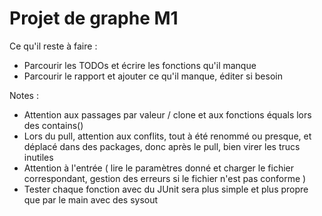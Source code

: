 # Projet de graphe M1

Ce qu'il reste à faire :
* Parcourir les TODOs et écrire les fonctions qu'il manque
* Parcourir le rapport et ajouter ce qu'il manque, éditer si besoin

Notes :
* Attention aux passages par valeur / clone et aux fonctions équals lors des contains()
* Lors du pull, attention aux conflits, tout à été renommé ou presque, et déplacé dans des packages, donc après le pull, bien virer les trucs inutiles
* Attention à l'entrée ( lire le paramètres donné et charger le fichier correspondant, gestion des erreurs si le fichier n'est pas conforme )
* Tester chaque fonction avec du JUnit sera plus simple et plus propre que par le main avec des sysout